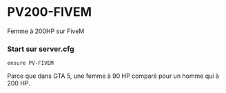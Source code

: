 # PV200-FIVEM
Femme à 200HP sur FiveM

### Start sur server.cfg

```
ensure PV-FIVEM
```

Parce que dans GTA 5, une femme à 90 HP comparé pour un homme qui à  200 HP.
